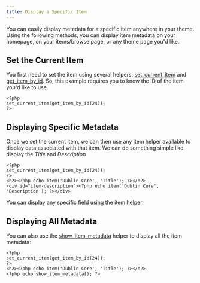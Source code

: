 ```yaml
---
title: Display a Specific Item
---
```


You can easily display metadata for a specific item anywhere in your theme. Using the following methods, you can display item metadata on your homepage, on your items/browse page, or any theme page you'd like.

Set the Current Item 
--------------------------------------

You first need to set the item using several helpers: [set\_current\_item](Theme_API/set_current_item.html "Theme API/set current item")
and [get\_item\_by\_id](Theme_API/get_item_by_id.html "Theme API/get item by id"). So, this example requires you to know the ID of the item you'd like to use.

``` {.de1}
<?php
set_current_item(get_item_by_id(24));
?>
```

Displaying Specific Metadata
----------------------------------------------------------------

Once we set the current item, we can then use any item helper available
to display data associated with that item. We can do something simple
like display the *Title* and *Description*


``` {.de1}
<?php
set_current_item(get_item_by_id(24));
?>
<h2><?php echo item('Dublin Core', 'Title'); ?></h2>
<div id="item-description"><?php echo item('Dublin Core', 'Description'); ?></div>
```

You can display any specific field using the [item](Theme_API/item.html "Theme API/item") helper.

Displaying All Metadata 
---------------------------------------------------------------------------------------

You can also use the [show\_item\_metadata](Theme_API/show_item_metadata.html "Theme API/show item metadata") helper to display all the item metadata:


``` {.de1}
<?php
set_current_item(get_item_by_id(24));
?>
<h2><?php echo item('Dublin Core', 'Title'); ?></h2>
<?php echo show_item_metadata(); ?>
```

